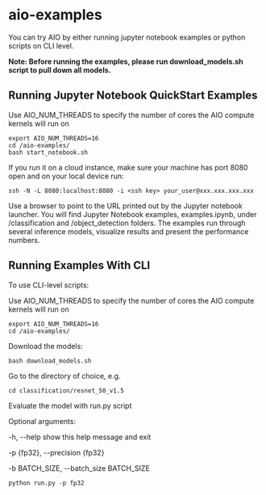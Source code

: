 # aio-examples

You can try AIO by either running jupyter notebook examples or python scripts on CLI level. 

**Note: Before running the examples, please run download_models.sh script to pull down all models.**

## Running Jupyter Notebook QuickStart Examples

Use AIO_NUM_THREADS to specify the number of cores the AIO compute kernels will run on
```
export AIO_NUM_THREADS=16
cd /aio-examples/
bash start_notebook.sh
```

If you run it on a cloud instance, make sure your machine has port 8080 open and on your local device run:
```
ssh -N -L 8080:localhost:8080 -i <ssh key> your_user@xxx.xxx.xxx.xxx
```

Use a browser to point to the URL printed out by the Jupyter notebook launcher. You will find 
Jupyter Notebook examples, examples.ipynb, under /classification and /object_detection folders.
The examples run through several inference models, visualize results and present the performance
numbers.

## Running Examples With CLI
To use CLI-level scripts:

Use AIO_NUM_THREADS to specify the number of cores the AIO compute kernels will run on

```
export AIO_NUM_THREADS=16
cd /aio-examples/
```

Download the models:

```
bash download_models.sh
```

Go to the directory of choice, e.g.
```
cd classification/resnet_50_v1.5
```

Evaluate the model with run.py script

Optional arguments:

  -h, --help            show this help message and exit
  
  -p {fp32}, --precision {fp32}
                        
  -b BATCH_SIZE, --batch_size BATCH_SIZE

```
python run.py -p fp32
```
